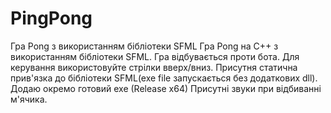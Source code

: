 # PingPong
Гра Pong з використанням бібліотеки SFML
Гра Pong на C++ з використанням бібліотеки SFML.
Гра відбувається проти бота.
Для керування використовуйте стрілки вверх/вниз.
Присутня статична прив'язка до бібліотеки SFML(exe file запускається без додаткових dll).
Додаю окремо готовий exe (Release x64)
Присутні звуки при відбиванні м'ячика.     
